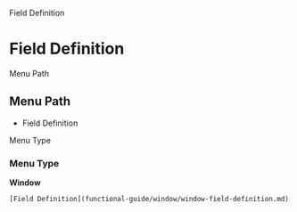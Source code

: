 
Field Definition
# Field Definition



Menu Path
## Menu Path



- Field Definition

Menu Type
### Menu Type

**Window**


```
[Field Definition](functional-guide/window/window-field-definition.md)
```